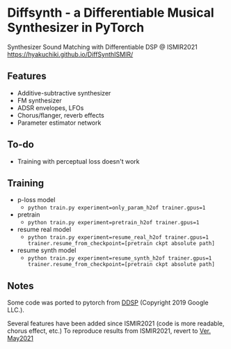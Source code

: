 # Diffsynth - a Differentiable Musical Synthesizer in PyTorch

Synthesizer Sound Matching with Differentiable DSP @ ISMIR2021
https://hyakuchiki.github.io/DiffSynthISMIR/

## Features

- Additive-subtractive synthesizer
- FM synthesizer
- ADSR envelopes, LFOs
- Chorus/flanger, reverb effects
- Parameter estimator network

## To-do

- Training with perceptual loss doesn't work

## Training

- p-loss model
	- `python train.py experiment=only_param_h2of trainer.gpus=1`
- pretrain
	- `python train.py experiment=pretrain_h2of trainer.gpus=1`
- resume real model
	- `python train.py experiment=resume_real_h2of trainer.gpus=1  trainer.resume_from_checkpoint=[pretrain ckpt absolute path]`
- resume synth model
	- `python train.py experiment=resume_synth_h2of trainer.gpus=1  trainer.resume_from_checkpoint=[pretrain ckpt absolute path]`

## Notes

Some code was ported to pytorch from [DDSP](https://github.com/magenta/ddsp) (Copyright 2019 Google LLC.).

Several features have been added since ISMIR2021 (code is more readable, chorus effect, etc.)
To reproduce results from ISMIR2021, revert to [Ver. May2021](https://github.com/hyakuchiki/diffsynth/commit/aca9585a8c0f8466166830dfed97bf222d7e1f40)
